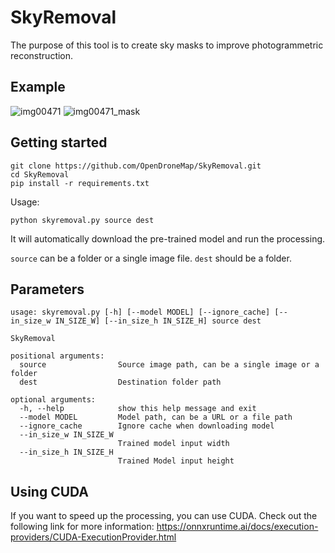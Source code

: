# SkyRemoval

The purpose of this tool is to create sky masks to improve photogrammetric reconstruction.

## Example

![img00471](https://user-images.githubusercontent.com/7868983/177582259-561c1e3a-529e-48a9-a122-2ca5b57a89d8.jpg)
![img00471_mask](https://user-images.githubusercontent.com/7868983/177581964-1f36ca2f-2d52-40e1-b4c2-6869b34ef2fc.png)

## Getting started

```
git clone https://github.com/OpenDroneMap/SkyRemoval.git
cd SkyRemoval
pip install -r requirements.txt
```

Usage:

```
python skyremoval.py source dest
```

It will automatically download the pre-trained model and run the processing. 

`source` can be a folder or a single image file. `dest` should be a folder.

## Parameters

```
usage: skyremoval.py [-h] [--model MODEL] [--ignore_cache] [--in_size_w IN_SIZE_W] [--in_size_h IN_SIZE_H] source dest

SkyRemoval

positional arguments:
  source                Source image path, can be a single image or a folder
  dest                  Destination folder path

optional arguments:
  -h, --help            show this help message and exit
  --model MODEL         Model path, can be a URL or a file path
  --ignore_cache        Ignore cache when downloading model
  --in_size_w IN_SIZE_W
                        Trained model input width
  --in_size_h IN_SIZE_H
                        Trained Model input height
```

## Using CUDA

If you want to speed up the processing, you can use CUDA. Check out the following link for more information:
https://onnxruntime.ai/docs/execution-providers/CUDA-ExecutionProvider.html